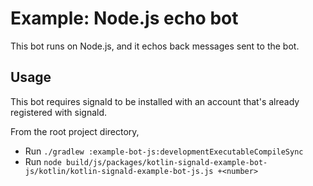 # Example: Node.js echo bot

This bot runs on Node.js, and it echos back messages sent to the bot.

## Usage

This bot requires signald to be installed with an account that's already registered with signald.

From the root project directory,

- Run `./gradlew :example-bot-js:developmentExecutableCompileSync`
- Run `node build/js/packages/kotlin-signald-example-bot-js/kotlin/kotlin-signald-example-bot-js.js +<number>`
